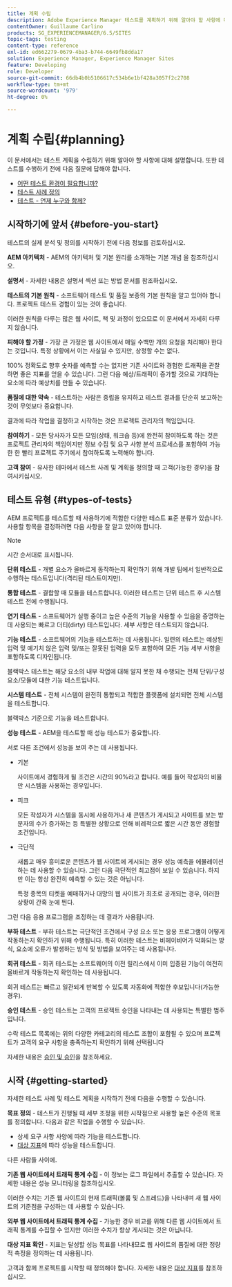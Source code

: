 ```yaml
---
title: 계획 수립
description: Adobe Experience Manager 테스트를 계획하기 위해 알아야 할 사항에 대해 알아봅니다.
contentOwner: Guillaume Carlino
products: SG_EXPERIENCEMANAGER/6.5/SITES
topic-tags: testing
content-type: reference
exl-id: ed662279-0679-4ba3-b744-6649fb8dda17
solution: Experience Manager, Experience Manager Sites
feature: Developing
role: Developer
source-git-commit: 66db4b0b5106617c534b6e1bf428a3057f2c2708
workflow-type: tm+mt
source-wordcount: '979'
ht-degree: 0%

---
```


# 계획 수립{#planning}

이 문서에서는 테스트 계획을 수립하기 위해 알아야 할 사항에 대해 설명합니다. 또한 테스트를 수행하기 전에 다음 질문에 답해야 합니다.

* [어떤 테스트 환경이 필요합니까?](/help/sites-developing/test-environments.md)
* [테스트 사례 정의](/help/sites-developing/test-cases.md)
* [테스트 - 언제 누구와 함께?](/help/sites-developing/when-who.md)

## 시작하기에 앞서 {#before-you-start}

테스트의 실제 분석 및 정의를 시작하기 전에 다음 정보를 검토하십시오.

**AEM 아키텍처** - AEM의 아키텍처 및 기본 원리를 소개하는 기본 개념 을 참조하십시오.

**설명서** - 자세한 내용은 설명서 섹션 또는 방법 문서를 참조하십시오.

**테스트의 기본 원칙** - 소프트웨어 테스트 및 품질 보증의 기본 원칙을 알고 있어야 합니다. 프로젝트 테스트 경험이 있는 것이 좋습니다.

이러한 원칙을 다루는 많은 웹 사이트, 책 및 과정이 있으므로 이 문서에서 자세히 다루지 않습니다.

**피해야 할 가정** - 가장 큰 가정은 웹 사이트에서 매일 수백만 개의 요청을 처리해야 한다는 것입니다. 특정 상황에서 이는 사실일 수 있지만, 상정할 수는 없다.

100% 정확도로 향후 숫자를 예측할 수는 없지만 기존 사이트와 경험한 트래픽을 관찰하면 좋은 지표를 얻을 수 있습니다. 그런 다음 예상/트래픽이 증가할 것으로 기대하는 요소에 따라 예상치를 만들 수 있습니다.

**품질에 대한 약속** - 테스트하는 사람은 중립을 유지하고 테스트 결과를 단순히 보고하는 것이 무엇보다 중요합니다.

결과에 따라 작업을 결정하고 시작하는 것은 프로젝트 관리자의 책임입니다.

**참여하기** - 모든 당사자가 모든 모임(상태, 워크숍 등)에 완전히 참여하도록 하는 것은 프로젝트 관리자의 책임이지만 정보 수집 및 요구 사항 분석 프로세스를 포함하여 가능한 한 빨리 프로젝트 주기에서 참여하도록 노력해야 합니다.

**고객 참여** - 유사한 테마에서 테스트 사례 및 계획을 정의할 때 고객(가능한 경우)을 참여시키십시오.

## 테스트 유형 {#types-of-tests}

AEM 프로젝트를 테스트할 때 사용하기에 적합한 다양한 테스트 표준 분류가 있습니다. 사용할 항목을 결정하려면 다음 사항을 잘 알고 있어야 합니다.

>[!NOTE]
>
>시간 순서대로 표시됩니다.

**단위 테스트** - 개별 요소가 올바르게 동작하는지 확인하기 위해 개발 팀에서 일반적으로 수행하는 테스트입니다(격리된 테스트이지만).

**통합 테스트** - 결합할 때 모듈을 테스트합니다. 이러한 테스트는 단위 테스트 후 시스템 테스트 전에 수행됩니다.

**연기 테스트** - 소프트웨어가 실행 중이고 높은 수준의 기능을 사용할 수 있음을 증명하는 데 사용되는 빠르고 더티(dirty) 테스트입니다. 세부 사항은 테스트되지 않습니다.

**기능 테스트** - 소프트웨어의 기능을 테스트하는 데 사용됩니다. 일련의 테스트는 예상된 입력 및 예기치 않은 입력 및/또는 잘못된 입력을 모두 포함하여 모든 기능 세부 사항을 포함하도록 디자인됩니다.

블랙박스 테스트는 해당 요소의 내부 작업에 대해 알지 못한 채 수행되는 전체 단위/구성 요소/모듈에 대한 기능 테스트입니다.

**시스템 테스트** - 전체 시스템이 완전히 통합되고 적합한 플랫폼에 설치되면 전체 시스템을 테스트합니다.

블랙박스 기준으로 기능을 테스트합니다.

**성능 테스트** - AEM을 테스트할 때 성능 테스트가 중요합니다.

서로 다른 조건에서 성능을 보여 주는 데 사용됩니다.

* 기본

  사이트에서 경험하게 될 조건은 시간의 90%라고 합니다. 예를 들어 작성자의 비율만 시스템을 사용하는 경우입니다.

* 피크

  모든 작성자가 시스템을 동시에 사용하거나 새 콘텐츠가 게시되고 사이트를 보는 방문자의 수가 증가하는 등 특별한 상황으로 인해 비례적으로 짧은 시간 동안 경험할 조건입니다.

* 극단적

  새롭고 매우 흥미로운 콘텐츠가 웹 사이트에 게시되는 경우 성능 예측을 에뮬레이션하는 데 사용할 수 있습니다. 그런 다음 극단적인 최고점이 보일 수 있습니다. 하지만 이는 항상 완전히 예측할 수 있는 것은 아닙니다.

  특정 종목의 티켓을 예매하거나 대망의 웹 사이트가 최초로 공개되는 경우, 이러한 상황이 간혹 눈에 띈다.

그런 다음 응용 프로그램을 조정하는 데 결과가 사용됩니다.

**부하 테스트** - 부하 테스트는 극단적인 조건에서 구성 요소 또는 응용 프로그램이 어떻게 작동하는지 확인하기 위해 수행됩니다. 특히 이러한 테스트는 비헤이비어가 악화되는 방식, 요소에 오류가 발생하는 방식 및 방법을 보여주는 데 사용됩니다.

**회귀 테스트** - 회귀 테스트는 소프트웨어의 이전 릴리스에서 이미 입증된 기능이 여전히 올바르게 작동하는지 확인하는 데 사용됩니다.

회귀 테스트는 빠르고 일관되게 반복할 수 있도록 자동화에 적합한 후보입니다(가능한 경우).

**승인 테스트** - 승인 테스트는 고객의 프로젝트 승인을 나타내는 데 사용되는 특별한 범주입니다.

수락 테스트 목록에는 위의 다양한 카테고리의 테스트 조합이 포함될 수 있으며 프로젝트가 고객의 요구 사항을 충족하는지 확인하기 위해 선택됩니다

자세한 내용은 [승인 및 승인](/help/sites-developing/acceptance-signoff.md)을 참조하세요.

## 시작 {#getting-started}

자세한 테스트 사례 및 테스트 계획을 시작하기 전에 다음을 수행할 수 있습니다.

**목표 정의** - 테스트가 진행될 때 세부 조정을 위한 시작점으로 사용할 높은 수준의 목표를 정의합니다. 다음과 같은 작업을 수행할 수 있습니다.

* 상세 요구 사항 사양에 따라 기능을 테스트합니다.
* [대상 지표](/help/managing/best-practices-further-reference.md#key-performance-indicators-and-target-metrics)에 따라 성능을 테스트합니다.

다른 사람들 사이에.

**기존 웹 사이트에서 트래픽 통계 수집** - 이 정보는 로그 파일에서 추출할 수 있습니다. 자세한 내용은 성능 모니터링을 참조하십시오.

이러한 수치는 기존 웹 사이트의 현재 트래픽(볼륨 및 스프레드)을 나타내며 새 웹 사이트의 기준점을 구성하는 데 사용할 수 있습니다.

**외부 웹 사이트에서 트래픽 통계 수집** - 가능한 경우 비교를 위해 다른 웹 사이트에서 트래픽 통계를 수집할 수 있지만 이러한 수치가 항상 게시되는 것은 아닙니다.

**대상 지표 확인** - 지표는 달성할 성능 목표를 나타내므로 웹 사이트의 품질에 대한 정량적 측정을 정의하는 데 사용됩니다.

고객과 함께 프로젝트를 시작할 때 정의해야 합니다. 자세한 내용은 [대상 지표](/help/sites-developing/planning.md)를 참조하십시오.
